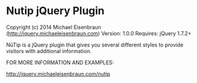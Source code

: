 # Nutip jQuery Plugin

Copyright (c) 2014 Michael Eisenbraun (http://jquery.michaeleisenbraun.com)
Version: 1.0.0
Requires: jQuery 1.7.2+

NüTip is a jQuery plugin that gives you several different styles to provide visitors with additional information.

FOR MORE INFORMATION AND EXAMPLES: 

http://jquery.michaeleisenbraun.com/nutip
